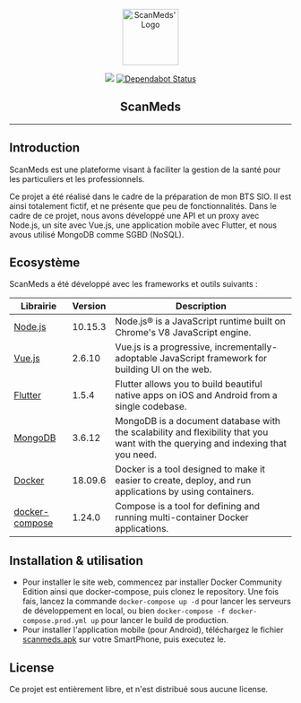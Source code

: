 <p align="center"><a href="https://scanmeds.arthurdufour.com" target="_blank" rel="noopener noreferrer"><img width="100" src="https://scanmeds.arthurdufour.com/img/logo.4d996dee.png" alt="ScanMeds' Logo"></a></p>

<p align="center">
  <a href="https://www.codacy.com/app/arthur-woosy/ScanMeds?utm_source=github.com&amp;utm_medium=referral&amp;utm_content=Woosy/ScanMeds&amp;utm_campaign=Badge_Grade"><img src="https://api.codacy.com/project/badge/Grade/0930314267f24a319492b79d9d5e3e90"/></a>
  <a href="https://dependabot.com/"><img src="https://api.dependabot.com/badges/status?host=github&amp;repo=Woosy/ScanMeds" alt="Dependabot Status"></a>
  <br>
</p>

<h2 align="center">ScanMeds</h2>

---

## Introduction

ScanMeds est une plateforme visant à faciliter la gestion de la santé pour les particuliers et les professionnels.

Ce projet a été réalisé dans le cadre de la préparation de mon BTS SIO. Il est ainsi totalement fictif, et ne présente que peu de fonctionnalités.
Dans le cadre de ce projet, nous avons développé une API et un proxy avec Node.js, un site avec Vue.js, une application mobile avec Flutter, et nous avous utilisé MongoDB comme SGBD (NoSQL).


## Ecosystème

ScanMeds a été développé avec les frameworks et outils suivants :

| Librairie        | Version | Description                                                                                                                     |
| ---------------- | ------- | ------------------------------------------------------------------------------------------------------------------------------- |
| [Node.js]        | 10.15.3 | Node.js® is a JavaScript runtime built on Chrome's V8 JavaScript engine.                                                        |
| [Vue.js]         | 2.6.10  | Vue.js is a progressive, incrementally-adoptable JavaScript framework for building UI on the web.                               |
| [Flutter]        | 1.5.4   | Flutter allows you to build beautiful native apps on iOS and Android from a single codebase.                                    |
| [MongoDB]        | 3.6.12  | MongoDB is a document database with the scalability and flexibility that you want with the querying and indexing that you need. |
| [Docker]         | 18.09.6 | Docker is a tool designed to make it easier to create, deploy, and run applications by using containers.                        |
| [docker-compose] | 1.24.0  | Compose is a tool for defining and running multi-container Docker applications.                                                 |

## Installation & utilisation

* Pour installer le site web, commencez par installer Docker Community Edition ainsi que docker-compose, puis clonez le repository. Une fois fais, lancez la commande `docker-compose up -d` pour lancer les serveurs de développement en local, ou bien `docker-compose -f docker-compose.prod.yml up` pour lancer le build de production.
* Pour installer l'application mobile (pour Android), téléchargez le fichier [scanmeds.apk](http://portfolio.arthurdufour.com/ScanMeds.apk) sur votre SmartPhone, puis executez le. 

## License

Ce projet est entièrement libre, et n'est distribué sous aucune license.

[Node.js]: https://github.com/nodejs/node
[Vue.js]: https://github.com/vuejs/vue
[Flutter]: https://github.com/flutter/flutter
[MongoDB]: https://github.com/mongodb/mongo
[Docker]: https://github.com/docker/docker-ce
[docker-compose]: https://github.com/docker/compose
